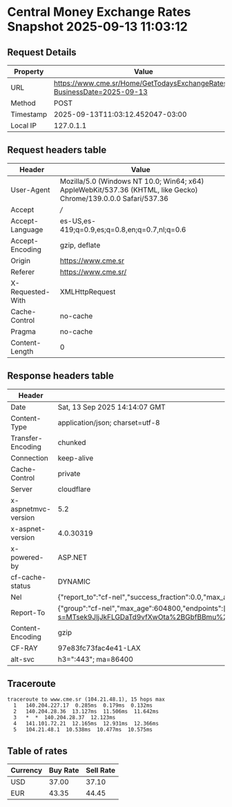 # Central Money Exchange Rates Snapshot 2025-09-13 11:03:12
## Request Details

| Property | Value |
|----------|-------|
| URL | https://www.cme.sr/Home/GetTodaysExchangeRates/?BusinessDate=2025-09-13 |
| Method | POST |
| Timestamp | 2025-09-13T11:03:12.452047-03:00 |
| Local IP | 127.0.1.1 |
    
## Request headers table

| Header | Value |
|--------|-------|
| User-Agent | Mozilla/5.0 (Windows NT 10.0; Win64; x64) AppleWebKit/537.36 (KHTML, like Gecko) Chrome/139.0.0.0 Safari/537.36 |
| Accept | */* |
| Accept-Language | es-US,es-419;q=0.9,es;q=0.8,en;q=0.7,nl;q=0.6 |
| Accept-Encoding | gzip, deflate |
| Origin | https://www.cme.sr |
| Referer | https://www.cme.sr/ |
| X-Requested-With | XMLHttpRequest |
| Cache-Control | no-cache |
| Pragma | no-cache |
| Content-Length | 0 |

    
## Response headers table
| Header | Value |
|--------|-------|
| Date | Sat, 13 Sep 2025 14:14:07 GMT |
| Content-Type | application/json; charset=utf-8 |
| Transfer-Encoding | chunked |
| Connection | keep-alive |
| Cache-Control | private |
| Server | cloudflare |
| x-aspnetmvc-version | 5.2 |
| x-aspnet-version | 4.0.30319 |
| x-powered-by | ASP.NET |
| cf-cache-status | DYNAMIC |
| Nel | {"report_to":"cf-nel","success_fraction":0.0,"max_age":604800} |
| Report-To | {"group":"cf-nel","max_age":604800,"endpoints":[{"url":"https://a.nel.cloudflare.com/report/v4?s=MTsek9JljJkFLGDaTd9vfXwOta%2BGbfBBmu%2BnHMUbBVYvo52%2BUmafXyqshivBKORpCWcx492MNrOPDKLj8GEODilUHXD7Dq1HXMQ%3D"}]} |
| Content-Encoding | gzip |
| CF-RAY | 97e83fc73fac4e41-LAX |
| alt-svc | h3=":443"; ma=86400 |

## Traceroute 

```
traceroute to www.cme.sr (104.21.48.1), 15 hops max
  1   140.204.227.17  0.285ms  0.179ms  0.132ms 
  2   140.204.28.36  13.127ms  11.506ms  11.642ms 
  3   *  *  140.204.28.37  12.123ms 
  4   141.101.72.21  12.165ms  12.931ms  12.366ms 
  5   104.21.48.1  10.538ms  10.477ms  10.575ms 

```


## Table of rates

| Currency | Buy Rate | Sell Rate |
|----------|----------|-----------|
| USD | 37.00 | 37.10 |
| EUR | 43.35 | 44.45 |
